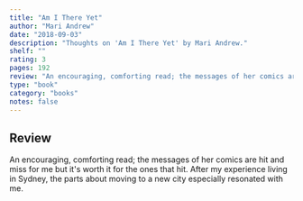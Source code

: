 ```yaml
---
title: "Am I There Yet"
author: "Mari Andrew"
date: "2018-09-03"
description: "Thoughts on 'Am I There Yet' by Mari Andrew."
shelf: ""
rating: 3
pages: 192
review: "An encouraging, comforting read; the messages of her comics are hit and miss for me but it's worth it for the ones that hit. After my experience living in Sydney, the parts about moving to a new city especially resonated with me."
type: "book"
category: "books"
notes: false
---
```


## Review

An encouraging, comforting read; the messages of her comics are hit and miss for me but it's worth it for the ones that hit. After my experience living in Sydney, the parts about moving to a new city especially resonated with me.
